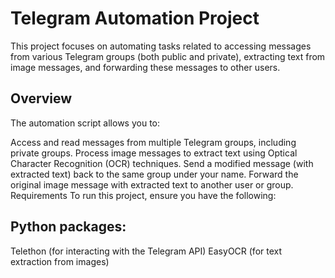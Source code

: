 # Telegram Automation Project
This project focuses on automating tasks related to accessing messages from various Telegram groups (both public and private), extracting text from image messages, and forwarding these messages to other users.

## Overview
The automation script allows you to:

Access and read messages from multiple Telegram groups, including private groups.
Process image messages to extract text using Optical Character Recognition (OCR) techniques.
Send a modified message (with extracted text) back to the same group under your name.
Forward the original image message with extracted text to another user or group.
Requirements
To run this project, ensure you have the following:

## Python packages:
Telethon (for interacting with the Telegram API)
EasyOCR (for text extraction from images)
